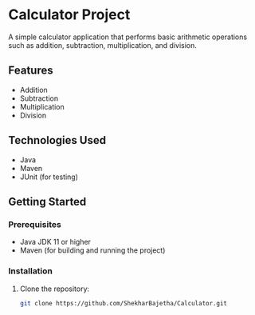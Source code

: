 # Calculator Project

A simple calculator application that performs basic arithmetic operations such as addition, subtraction, multiplication, and division.

## Features
- Addition
- Subtraction
- Multiplication
- Division

## Technologies Used
- Java
- Maven
- JUnit (for testing)

## Getting Started

### Prerequisites
- Java JDK 11 or higher
- Maven (for building and running the project)

### Installation
1. Clone the repository:
   ```bash
   git clone https://github.com/ShekharBajetha/Calculator.git
